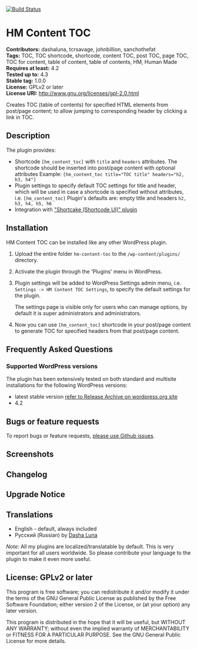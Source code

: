 [![Build Status](https://travis-ci.org/dashaluna/hm-content-toc.svg?branch=master)](https://travis-ci.org/dashaluna/hm-content-toc)

# HM Content TOC #
**Contributors:** dashaluna, tcrsavage, johnbillion, sanchothefat  
**Tags:** TOC, TOC shortcode, shortcode, content TOC, post TOC, page TOC, TOC for content, table of content, table of contents, HM, Human Made  
**Requires at least:** 4.2  
**Tested up to:** 4.3  
**Stable tag:** 1.0.0  
**License:** GPLv2 or later  
**License URI:** http://www.gnu.org/licenses/gpl-2.0.html  

Creates TOC (table of contents) for specified HTML elements from post/page content; to allow jumping to corresponding header by clicking a link in TOC.

## Description ##

The plugin provides:

* Shortcode `[hm_content_toc]` with `title` and `headers` attributes.
 The shortcode should be inserted into post/page content with optional attributes
 Example: `[hm_content_toc title="TOC title" headers="h2, h3, h4"]`
* Plugin settings to specify default TOC settings for title and header, which will
 be used in case a shortcode is specified without attributes, i.e. `[hm_content_toc]`
 Plugin's defaults are: empty title and headers `h2, h3, h4, h5, h6`
* Integration with ["Shortcake (Shortcode UI)" plugin](https://wordpress.org/plugins/shortcode-ui/)

## Installation ##

HM Content TOC can be installed like any other WordPress plugin.

1. Upload the entire folder `hm-content-toc` to the `/wp-content/plugins/` directory.
2. Activate the plugin through the 'Plugins' menu in WordPress.
3. Plugin settings will be added to WordPress Settings admin menu,
   i.e. `Settings -> HM Content TOC Settings`, to specify the default settings for the
   plugin.

   The settings page is visible only for users who can manage options, by default
   it is super administrators and administrators.
4. Now you can use `[hm_content_toc]` shortcode in your post/page content to generate
   TOC for specified headers from that post/page content.

## Frequently Asked Questions ##

### Supported WordPress versions ###

The plugin has been extensively tested on both standard and multisite installations
for the following WordPress versions:

* latest stable version [refer to Release Archive on wordpress.org site](https://wordpress.org/download/release-archive/)
* 4.2

## Bugs or feature requests ##

To report bugs or feature requests, [please use Github issues](https://github.com/dashaluna/hm-content-toc/issues).

## Screenshots ##

## Changelog ##

## Upgrade Notice ##

## Translations ##

* English - default, always included
* Русский (Russian) by <a href="https://profiles.wordpress.org/dashaluna">Dasha Luna</a>

*Note:* All my plugins are localized/translatable by default. This is very important for
all users worldwide. So please contribute your language to the plugin to make it even more useful.

## License: GPLv2 or later ##

This program is free software; you can redistribute it and/or modify
it under the terms of the GNU General Public License as published by
the Free Software Foundation; either version 2 of the License, or
(at your option) any later version.

This program is distributed in the hope that it will be useful,
but WITHOUT ANY WARRANTY; without even the implied warranty of
MERCHANTABILITY or FITNESS FOR A PARTICULAR PURPOSE.  See the
GNU General Public License for more details.
